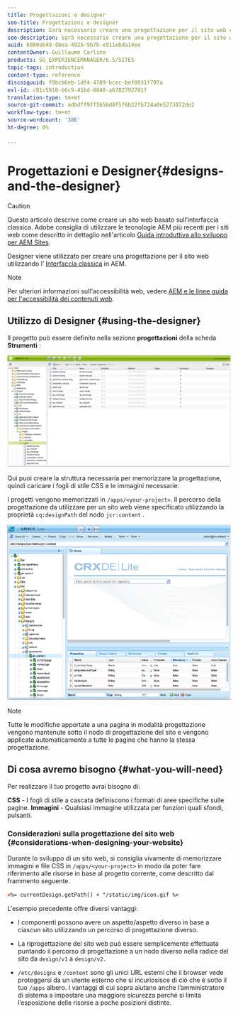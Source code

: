 ```yaml
---
title: Progettazioni e designer
seo-title: Progettazioni e designer
description: Sarà necessario creare una progettazione per il sito web e in AEM è possibile farlo utilizzando Designer
seo-description: Sarà necessario creare una progettazione per il sito web e in AEM è possibile farlo utilizzando Designer
uuid: b880ab49-8bea-4925-9b7b-e911ebda14ee
contentOwner: Guillaume Carlino
products: SG_EXPERIENCEMANAGER/6.5/SITES
topic-tags: introduction
content-type: reference
discoiquuid: f9bcb6eb-1df4-4709-bcec-bef0931f797a
exl-id: c81c5910-b6c9-41bd-8840-a6782792701f
translation-type: tm+mt
source-git-commit: adbdff9ff5b5bd8f5f6b22fb724a0e5273072de2
workflow-type: tm+mt
source-wordcount: '386'
ht-degree: 0%

---
```


# Progettazioni e Designer{#designs-and-the-designer}

>[!CAUTION]
>
>Questo articolo descrive come creare un sito web basato sull’interfaccia classica. Adobe consiglia di utilizzare le tecnologie AEM più recenti per i siti web come descritto in dettaglio nell&#39;articolo [Guida introduttiva allo sviluppo per AEM Sites](/help/sites-developing/getting-started.md).

Designer viene utilizzato per creare una progettazione per il sito web utilizzando l’ [Interfaccia classica](/help/release-notes/touch-ui-features-status.md) in AEM.

>[!NOTE]
>
>Per ulteriori informazioni sull&#39;accessibilità web, vedere [AEM e le linee guida per l&#39;accessibilità dei contenuti web](/help/managing/web-accessibility.md).

## Utilizzo di Designer {#using-the-designer}

Il progetto può essere definito nella sezione **progettazioni** della scheda **Strumenti** :

![screen_shot_2012-02-01at30237pm](assets/screen_shot_2012-02-01at30237pm.png)

Qui puoi creare la struttura necessaria per memorizzare la progettazione, quindi caricare i fogli di stile CSS e le immagini necessarie.

I progetti vengono memorizzati in `/apps/<your-project>`. Il percorso della progettazione da utilizzare per un sito web viene specificato utilizzando la proprietà `cq:designPath` del nodo `jcr:content` .

![chlimage_1-74](assets/chlimage_1-74a.png)

>[!NOTE]
>
>Tutte le modifiche apportate a una pagina in modalità progettazione vengono mantenute sotto il nodo di progettazione del sito e vengono applicate automaticamente a tutte le pagine che hanno la stessa progettazione.

## Di cosa avremo bisogno {#what-you-will-need}

Per realizzare il tuo progetto avrai bisogno di:

**CSS**  - I fogli di stile a cascata definiscono i formati di aree specifiche sulle pagine.
**Immagini**  - Qualsiasi immagine utilizzata per funzioni quali sfondi, pulsanti.

### Considerazioni sulla progettazione del sito web {#considerations-when-designing-your-website}

Durante lo sviluppo di un sito web, si consiglia vivamente di memorizzare immagini e file CSS in `/apps/<your-project>` in modo da poter fare riferimento alle risorse in base al progetto corrente, come descritto dal frammento seguente.

```xml
<%= currentDesign.getPath() + "/static/img/icon.gif %>
```

L&#39;esempio precedente offre diversi vantaggi:

* I componenti possono avere un aspetto/aspetto diverso in base a ciascun sito utilizzando un percorso di progettazione diverso.
* La riprogettazione del sito web può essere semplicemente effettuata puntando il percorso di progettazione a un nodo diverso nella radice del sito da `design/v1` a `design/v2.`

* `/etc/designs` e  `/content` sono gli unici URL esterni che il browser vede proteggersi da un utente esterno che si incuriosisce di ciò che è sotto il tuo  `/apps` albero. I vantaggi di cui sopra aiutano anche l’amministratore di sistema a impostare una maggiore sicurezza perché si limita l’esposizione delle risorse a poche posizioni distinte.
